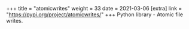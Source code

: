 +++
title = "atomicwrites"
weight = 33
date = 2021-03-06
[extra]
link = "https://pypi.org/project/atomicwrites/"
+++
Python library - Atomic file writes.

